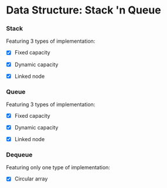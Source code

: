 # Data Structure: Stack 'n Queue

### Stack

Featuring 3 types of implementation: 
  - [x] Fixed capacity

  - [x] Dynamic capacity

  - [x] Linked node

### Queue 

Featuring 3 types of implementation: 
  - [x] Fixed capacity

  - [x] Dynamic capacity

  - [x] Linked node

### Dequeue

Featuring only one type of implementation:

- [x] Circular array

